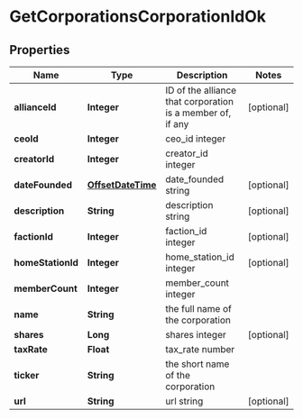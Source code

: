 
# GetCorporationsCorporationIdOk

## Properties
Name | Type | Description | Notes
------------ | ------------- | ------------- | -------------
**allianceId** | **Integer** | ID of the alliance that corporation is a member of, if any |  [optional]
**ceoId** | **Integer** | ceo_id integer | 
**creatorId** | **Integer** | creator_id integer | 
**dateFounded** | [**OffsetDateTime**](OffsetDateTime.md) | date_founded string |  [optional]
**description** | **String** | description string |  [optional]
**factionId** | **Integer** | faction_id integer |  [optional]
**homeStationId** | **Integer** | home_station_id integer |  [optional]
**memberCount** | **Integer** | member_count integer | 
**name** | **String** | the full name of the corporation | 
**shares** | **Long** | shares integer |  [optional]
**taxRate** | **Float** | tax_rate number | 
**ticker** | **String** | the short name of the corporation | 
**url** | **String** | url string |  [optional]



